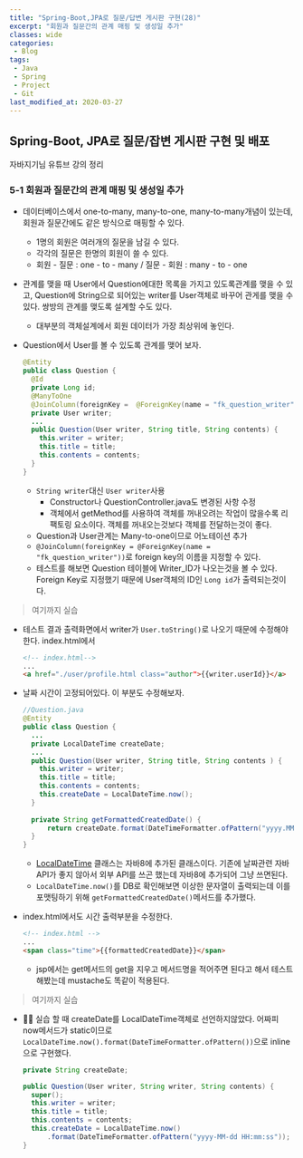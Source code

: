 ```yaml
---
title: "Spring-Boot,JPA로 질문/답변 게시판 구현(28)"
excerpt: "회원과 질문간의 관계 매핑 및 생성일 추가"
classes: wide
categories:
 - Blog
tags:
 - Java
 - Spring
 - Project
 - Git
last_modified_at: 2020-03-27
---
```




## Spring-Boot, JPA로 질문/잡변 게시판 구현 및 배포

자바지기님 유튜브 강의 정리

### 5-1 회원과 질문간의 관계 매핑 및 생성일 추가

* 데이터베이스에서 one-to-many, many-to-one, many-to-many개념이 있는데, 회원과 질문간에도 같은 방식으로 매핑할 수 있다.

  * 1명의 회원은 여러개의 질문을 남길 수 있다.
  * 각각의 질문은 한명의 회원이 쓸 수 있다.
  * 회원 - 질문 : one - to - many / 질문 - 회원 : many - to - one

* 관계를 맺을 때 User에서 Question에대한 목록을 가지고 있도록관계를 맺을 수 있고, Question에 String으로 되어있는 writer를 User객체로 바꾸어 관게를 맺을 수 있다. 쌍방의 관계를 맺도록 설계할 수도 있다.

  * 대부분의 객체설계에서 회원 데이터가 가장 최상위에 놓인다.

* Question에서 User를 볼 수 있도록 관계를 맺어 보자.

  ```java
  @Entity
  public class Question {
    @Id
    private Long id;
    @ManyToOne
    @JoinColumn(foreignKey =  @ForeignKey(name = "fk_question_writer"))
    private User writer;
    ...
    public Question(User writer, String title, String contents) {
      this.writer = writer;
      this.title = title;
      this.contents = contents;
    }
  }
  ```

  * `String writer`대신 `User writer`사용
    * Constructor나 QuestionController.java도 변경된 사항 수정
    * 객체에서 getMethod를 사용하여 객체를 꺼내오려는 작업이 많을수록 리팩토링 요소이다. 객체를 꺼내오는것보다 객체를 전달하는것이 좋다.
  * Question과 User관계는 Many-to-one이므로 어노테이션 추가
  * `@JoinColumn(foreignKey = @ForeignKey(name = "fk_question_writer"))`로 foreign key의 이름을 지정할 수 있다.
  * 테스트를 해보면 Question 테이블에 Writer_ID가 나오는것을 볼 수 있다. Foreign Key로 지정했기 때문에 User객체의 ID인 `Long id`가 출력되는것이다.

> 여기까지 실습

* 테스트 결과 출력화면에서 writer가 `User.toString()`로 나오기 때문에 수정해야한다. index.html에서

  ```html
  <!-- index.html-->
  ...
  <a href="./user/profile.html class="author">{{writer.userId}}</a>
  ```

* 날짜 시간이 고정되어있다. 이 부분도 수정해보자.

  ```java
  //Question.java
  @Entity
  public class Question {
    ...
    private LocalDateTime createDate;
    ...
    public Question(User writer, String title, String contents ) {
      this.writer = writer;
      this.title = title;
      this.contents = contents;
      this.createDate = LocalDateTime.now();
    }
    
    private String getFormattedCreatedDate() {
        return createDate.format(DateTimeFormatter.ofPattern("yyyy.MM.dd HH:mm:ss"));
    }
  }
  ```

  * [LocalDateTime](https://docs.oracle.com/javase/8/docs/api/java/time/LocalDateTime.html) 클래스는 자바8에 추가된 클래스이다. 기존에 날짜관련 자바 API가 좋지 않아서 외부 API를 쓰곤 했는데 자바8에 추가되어 그냥 쓰면된다.
  * `LocalDateTime.now()`를 DB로 확인해보면 이상한 문자열이 출력되는데 이를 포맷팅하기 위해 `getFormattedCreatedDate()`메서드를 추가했다.

* index.html에서도 시간 출력부분을 수정한다.

  ```html
  <!-- index.html -->
  ...
  <span class="time">{{formattedCreatedDate}}</span>
  ```

  * jsp에서는 get메서드의 get을 지우고 메서드명을 적어주면 된다고 해서 테스트 해봤는데 mustache도 똑같이 적용된다.

> 여기까지 실습

* :raising_hand_man: 실습 할 때 createDate를 LocalDateTime객체로 선언하지않았다. 어짜피 now메서드가 static이므로 `LocalDateTime.now().format(DateTimeFormatter.ofPattern())`으로 inline으로 구현했다.

  ```java
  private String createDate;
  
  public Question(User writer, String writer, String contents) {
    super();
    this.writer = writer;
    this.title = title;
    this.contents = contents;
    this.createDate = LocalDateTime.now()
        .format(DateTimeFormatter.ofPattern("yyyy-MM-dd HH:mm:ss"));
  }
  ```
